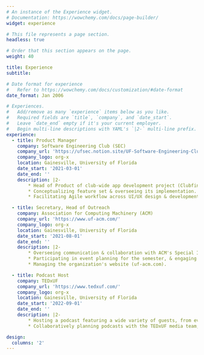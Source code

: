 ```yaml
---
# An instance of the Experience widget.
# Documentation: https://wowchemy.com/docs/page-builder/
widget: experience

# This file represents a page section.
headless: true

# Order that this section appears on the page.
weight: 40

title: Experience
subtitle:

# Date format for experience
#   Refer to https://wowchemy.com/docs/customization/#date-format
date_format: Jan 2006

# Experiences.
#   Add/remove as many `experience` items below as you like.
#   Required fields are `title`, `company`, and `date_start`.
#   Leave `date_end` empty if it's your current employer.
#   Begin multi-line descriptions with YAML's `|2-` multi-line prefix.
experience:
  - title: Product Manager
    company: Software Engineering Club (SEC)
    company_url: 'https://ufsec.notion.site/UF-Software-Engineering-Club-8e7ec7c7088845129e35f0171f1a06fe'
    company_logo: org-x
    location: Gainesville, University of Florida
    date_start: '2021-03-01'
    date_end: ''
    description: |2-      
        * Head of Product of club-wide app development project (Clubfinity) designed to centralize student organization involvement & admin-to-member communications.
        * Conceptualizing feature set & overseeing its implementation.
        * Facilitating Agile workflow across UI/UX design & development teams; collaborating with Head of Development to plan biweekly sprints, attending standups, etc.

  - title: Secretary, Head of Outreach
    company: Association for Computing Machinery (ACM)
    company_url: 'https://www.uf-acm.com/'
    company_logo: org-x
    location: Gainesville, University of Florida
    date_start: '2021-08-01'
    date_end: ''
    description: |2-
        * Overseeing communication & collaboration with ACM's Special Interest Groups (SIGs) & other student organizations on campus by scheduling joint events focused on pre-professional development & socialization.
        * Participating in event planning for the semester, & engaging with club officers & members.
        * Managing the organization's website (uf-acm.com).

  - title: Podcast Host
    company: TEDxUF
    company_url: 'https://www.tedxuf.com/'
    company_logo: org-x
    location: Gainesville, University of Florida
    date_start: '2022-09-01'
    date_end: ''
    description: |2-
        * Hosting a podcast featuring a wide variety of guests, from event speakers, student organization leaders, university staff, and the business owners and employees who make Gainesville unique.
        * Collaboratively planning podcasts with the TEDxUF media team; creating audio content for the organization with a primary focus on community engagement.

design:
  columns: '2'
---
```

